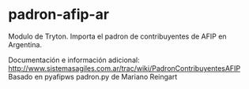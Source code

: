 padron-afip-ar
==============

Modulo de Tryton.
Importa el padron de contribuyentes de AFIP en Argentina.

Documentación e información adicional:
   http://www.sistemasagiles.com.ar/trac/wiki/PadronContribuyentesAFIP
Basado en pyafipws padron.py de Mariano Reingart
